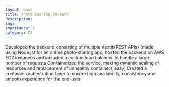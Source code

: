 ```yaml
---
layout: post
title: Photo Sharing Backend
description: 
img: 
importance: 2
category: CS
---
```


Developed the backend consisting of multiple \textit{REST APIs} (made using Node.js) for an online photo-sharing app; hosted the backend on AWS EC2 instances and included a custom load balancer to handle a large number of requests
Containerized the service, making dynamic scaling of resources and replacement of unhealthy containers easy; Created a container orchestration layer to ensure high availability, consistency and smooth experience for the end-user